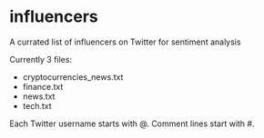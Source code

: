 # influencers
A currated list of influencers on Twitter for sentiment analysis

Currently 3 files:
- cryptocurrencies_news.txt
- finance.txt
- news.txt
- tech.txt

Each Twitter username starts with @. Comment lines start with #.
